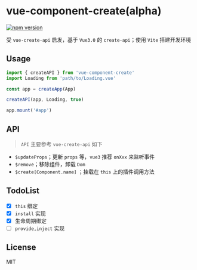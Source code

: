 # vue-component-create(alpha)

[![npm version](https://badge.fury.io/js/vue-component-create.svg)](https://badge.fury.io/js/vue-component-create)

受 `vue-create-api` 启发，基于 `Vue3.0` 的 `create-api`；使用 `Vite` 搭建开发环境

## Usage

```typescript
import { createAPI } from 'vue-component-create'
import Loading from 'path/to/Loading.vue'

const app = createApp(App)

createAPI(app, Loading, true)

app.mount('#app')
```

## API

> `API` 主要参考 `vue-create-api` 如下  

- `$updateProps`；更新 `props` 等，`vue3` 推荐 `onXxx` 来监听事件 
- `$remove`；移除组件，卸载 `Dom`
- `$create[Component.name]` ；挂载在 `this` 上的插件调用方法

## TodoList

- [x] `this` 绑定  
- [x] `install` 实现  
- [x] 生命周期绑定  
- [ ] `provide,inject` 实现

## License

MIT
